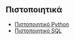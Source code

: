 ## Πιστοποιητικά

- [Πιστοποιητικό Python](certificates/python_certificate.pdf)
- [Πιστοποιητικό SQL](certificates/sql_certificate.pdf)

